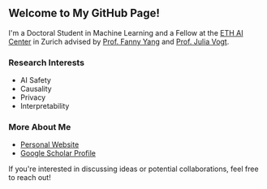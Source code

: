 ## Welcome to My GitHub Page!

I'm a Doctoral Student in Machine Learning and a Fellow at the [ETH AI Center](https://ai.ethz.ch/) in Zurich advised by [Prof. Fanny Yang](https://sml.inf.ethz.ch/group/fannyy/) and [Prof. Julia Vogt](https://mds.inf.ethz.ch/team/detail/julia-vogt/). 

### Research Interests

- AI Safety
- Causality
- Privacy
- Interpretability

### More About Me

- [Personal Website](https://sml.inf.ethz.ch/group/javiera/)
- [Google Scholar Profile](https://scholar.google.es/citations?user=gGHkUhkAAAAJ&hl=es)

If you're interested in discussing ideas or potential collaborations, feel free to reach out!




